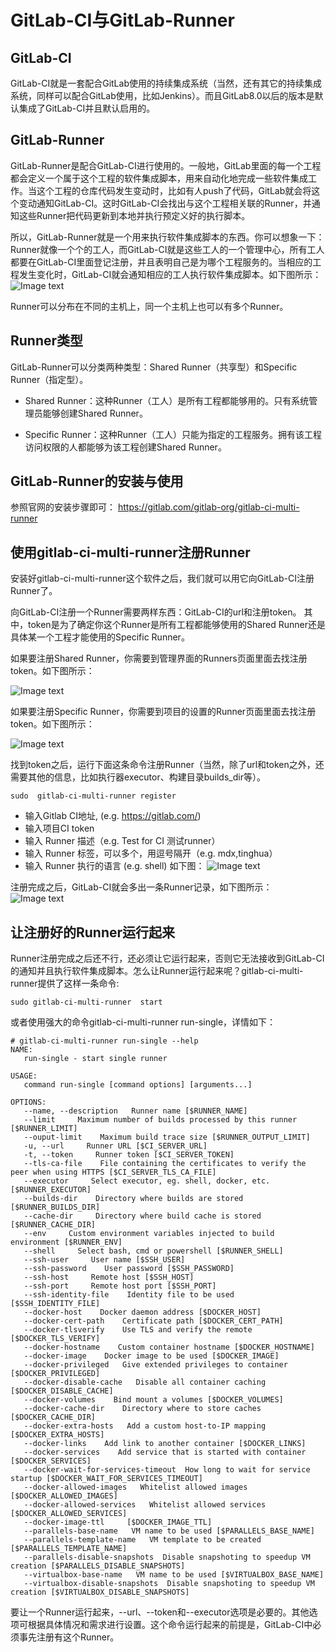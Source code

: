 #  GitLab-CI与GitLab-Runner

## GitLab-CI
GitLab-CI就是一套配合GitLab使用的持续集成系统（当然，还有其它的持续集成系统，同样可以配合GitLab使用，比如Jenkins）。而且GitLab8.0以后的版本是默认集成了GitLab-CI并且默认启用的。

## GitLab-Runner
GitLab-Runner是配合GitLab-CI进行使用的。一般地，GitLab里面的每一个工程都会定义一个属于这个工程的软件集成脚本，用来自动化地完成一些软件集成工作。当这个工程的仓库代码发生变动时，比如有人push了代码，GitLab就会将这个变动通知GitLab-CI。这时GitLab-CI会找出与这个工程相关联的Runner，并通知这些Runner把代码更新到本地并执行预定义好的执行脚本。

所以，GitLab-Runner就是一个用来执行软件集成脚本的东西。你可以想象一下：Runner就像一个个的工人，而GitLab-CI就是这些工人的一个管理中心，所有工人都要在GitLab-CI里面登记注册，并且表明自己是为哪个工程服务的。当相应的工程发生变化时，GitLab-CI就会通知相应的工人执行软件集成脚本。如下图所示：
![Image text](https://upload-images.jianshu.io/upload_images/525728-4339103186d2b1c9.png?imageMogr2/auto-orient/strip|imageView2/2/w/550/format/webp)

Runner可以分布在不同的主机上，同一个主机上也可以有多个Runner。

## Runner类型
GitLab-Runner可以分类两种类型：Shared Runner（共享型）和Specific Runner（指定型）。

- Shared Runner：这种Runner（工人）是所有工程都能够用的。只有系统管理员能够创建Shared Runner。

- Specific Runner：这种Runner（工人）只能为指定的工程服务。拥有该工程访问权限的人都能够为该工程创建Shared Runner。

## GitLab-Runner的安装与使用
参照官网的安装步骤即可：
https://gitlab.com/gitlab-org/gitlab-ci-multi-runner

## 使用gitlab-ci-multi-runner注册Runner
安装好gitlab-ci-multi-runner这个软件之后，我们就可以用它向GitLab-CI注册Runner了。

向GitLab-CI注册一个Runner需要两样东西：GitLab-CI的url和注册token。
其中，token是为了确定你这个Runner是所有工程都能够使用的Shared Runner还是具体某一个工程才能使用的Specific Runner。

如果要注册Shared Runner，你需要到管理界面的Runners页面里面去找注册token。如下图所示：

![Image text](https://upload-images.jianshu.io/upload_images/525728-e4141cc2a2d4f986.png?imageMogr2/auto-orient/strip|imageView2/2/w/1200/format/webp)

如果要注册Specific Runner，你需要到项目的设置的Runner页面里面去找注册token。如下图所示：

![Image text](https://upload-images.jianshu.io/upload_images/525728-bc5f1e385c2beb45.png?imageMogr2/auto-orient/strip|imageView2/2/w/1200/format/webp)

找到token之后，运行下面这条命令注册Runner（当然，除了url和token之外，还需要其他的信息，比如执行器executor、构建目录builds_dir等）。
```
sudo  gitlab-ci-multi-runner register
```
- 输入Gitlab CI地址, (e.g. https://gitlab.com/)
- 输入项目CI token
- 输入 Runner 描述（e.g. Test for CI  测试runner）
- 输入 Runner 标签，可以多个，用逗号隔开（e.g. mdx,tinghua）
- 输入 Runner 执行的语言 (e.g. shell)
如下图：
![Image text](https://github.com/openthos/community-analysis/blob/master/Daily%20Report/cki-runner-register.png)

注册完成之后，GitLab-CI就会多出一条Runner记录，如下图所示：
![Image text](https://github.com/openthos/community-analysis/blob/master/Daily%20Report/test.png)

## 让注册好的Runner运行起来
Runner注册完成之后还不行，还必须让它运行起来，否则它无法接收到GitLab-CI的通知并且执行软件集成脚本。怎么让Runner运行起来呢？gitlab-ci-multi-runner提供了这样一条命令:
```
sudo gitlab-ci-multi-runner  start
```
或者使用强大的命令gitlab-ci-multi-runner run-single，详情如下：
```
# gitlab-ci-multi-runner run-single --help
NAME:
   run-single - start single runner

USAGE:
   command run-single [command options] [arguments...]

OPTIONS:
   --name, --description   Runner name [$RUNNER_NAME]
   --limit     Maximum number of builds processed by this runner [$RUNNER_LIMIT]
   --ouput-limit    Maximum build trace size [$RUNNER_OUTPUT_LIMIT]
   -u, --url     Runner URL [$CI_SERVER_URL]
   -t, --token     Runner token [$CI_SERVER_TOKEN]
   --tls-ca-file    File containing the certificates to verify the peer when using HTTPS [$CI_SERVER_TLS_CA_FILE]
   --executor     Select executor, eg. shell, docker, etc. [$RUNNER_EXECUTOR]
   --builds-dir    Directory where builds are stored [$RUNNER_BUILDS_DIR]
   --cache-dir     Directory where build cache is stored [$RUNNER_CACHE_DIR]
   --env     Custom environment variables injected to build environment [$RUNNER_ENV]
   --shell     Select bash, cmd or powershell [$RUNNER_SHELL]
   --ssh-user     User name [$SSH_USER]
   --ssh-password    User password [$SSH_PASSWORD]
   --ssh-host     Remote host [$SSH_HOST]
   --ssh-port     Remote host port [$SSH_PORT]
   --ssh-identity-file    Identity file to be used [$SSH_IDENTITY_FILE]
   --docker-host    Docker daemon address [$DOCKER_HOST]
   --docker-cert-path    Certificate path [$DOCKER_CERT_PATH]
   --docker-tlsverify    Use TLS and verify the remote [$DOCKER_TLS_VERIFY]
   --docker-hostname    Custom container hostname [$DOCKER_HOSTNAME]
   --docker-image    Docker image to be used [$DOCKER_IMAGE]
   --docker-privileged   Give extended privileges to container [$DOCKER_PRIVILEGED]
   --docker-disable-cache   Disable all container caching [$DOCKER_DISABLE_CACHE]
   --docker-volumes    Bind mount a volumes [$DOCKER_VOLUMES]
   --docker-cache-dir    Directory where to store caches [$DOCKER_CACHE_DIR]
   --docker-extra-hosts   Add a custom host-to-IP mapping [$DOCKER_EXTRA_HOSTS]
   --docker-links    Add link to another container [$DOCKER_LINKS]
   --docker-services    Add service that is started with container [$DOCKER_SERVICES]
   --docker-wait-for-services-timeout  How long to wait for service startup [$DOCKER_WAIT_FOR_SERVICES_TIMEOUT]
   --docker-allowed-images   Whitelist allowed images [$DOCKER_ALLOWED_IMAGES]
   --docker-allowed-services   Whitelist allowed services [$DOCKER_ALLOWED_SERVICES]
   --docker-image-ttl     [$DOCKER_IMAGE_TTL]
   --parallels-base-name   VM name to be used [$PARALLELS_BASE_NAME]
   --parallels-template-name   VM template to be created [$PARALLELS_TEMPLATE_NAME]
   --parallels-disable-snapshots  Disable snapshoting to speedup VM creation [$PARALLELS_DISABLE_SNAPSHOTS]
   --virtualbox-base-name   VM name to be used [$VIRTUALBOX_BASE_NAME]
   --virtualbox-disable-snapshots  Disable snapshoting to speedup VM creation [$VIRTUALBOX_DISABLE_SNAPSHOTS]

```
要让一个Runner运行起来，--url、--token和--executor选项是必要的。其他选项可根据具体情况和需求进行设置。这个命令运行起来的前提是，GitLab-CI中必须事先注册有这个Runner。
